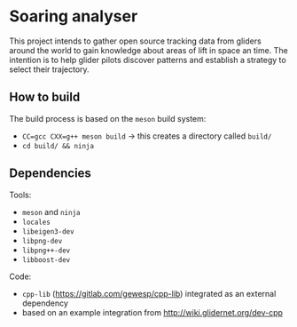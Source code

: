 # Soaring analyser

This project intends to gather open source tracking data from gliders around the world to gain knowledge about areas of lift in space an time.
The intention is to help glider pilots discover patterns and establish a strategy to select their trajectory.


## How to build

The build process is based on the `meson` build system:
   - `CC=gcc CXX=g++ meson build` -> this creates a directory called `build/`
   - `cd build/ && ninja`


## Dependencies

Tools:
   - `meson` and `ninja`
   - `locales`
   - `libeigen3-dev`
   - `libpng-dev`
   - `libpng++-dev`
   - `libboost-dev`

Code:
   - `cpp-lib` (https://gitlab.com/gewesp/cpp-lib) integrated as an external dependency
   - based on an example integration from http://wiki.glidernet.org/dev-cpp
